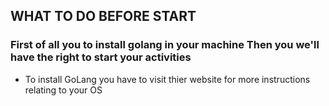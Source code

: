 ## WHAT TO DO BEFORE START 

### First of all you to install golang in your machine Then you we'll have the right to start your activities 

* To install GoLang you have to visit thier website for more instructions relating to your OS
